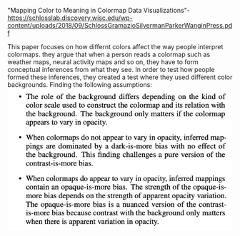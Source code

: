 "Mapping Color to Meaning in Colormap Data Visualizations"- https://schlosslab.discovery.wisc.edu/wp-content/uploads/2018/09/SchlossGramazioSilvermanParkerWanginPress.pdf

This paper focuses on how differnt colors affect the way people interpret colormaps. they argue that when a person reads a colormap such as weather maps, neural activity maps and so on, they have to form conceptual inferences from what they see. In order to test how people formed these inferences, they created a test where they used different color backgrounds. Finding the following assumptions:
![plot](keyPoints.png)
